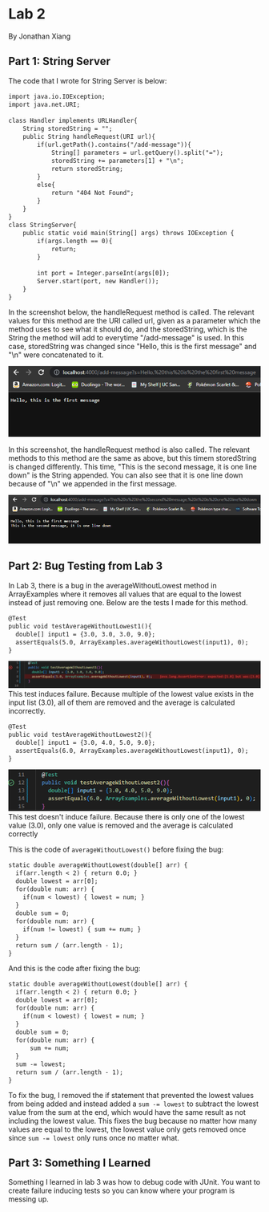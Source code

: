 # Lab 2
By Jonathan Xiang

## Part 1: String Server

The code that I wrote for String Server is below:

```
import java.io.IOException;
import java.net.URI;

class Handler implements URLHandler{
    String storedString = "";
    public String handleRequest(URI url){
        if(url.getPath().contains("/add-message")){
            String[] parameters = url.getQuery().split("=");
            storedString += parameters[1] + "\n";
            return storedString;
        }
        else{
            return "404 Not Found";
        }
    }
}
class StringServer{
    public static void main(String[] args) throws IOException {
        if(args.length == 0){
            return;
        }

        int port = Integer.parseInt(args[0]);
        Server.start(port, new Handler());
    }
}
```

In the screenshot below, the handleRequest method is called. The relevant
values for this method are the URI called url, given as a parameter which the
method uses to see what it should do, and the storedString, which is
the String the method will add to everytime "/add-message" is used.
In this case, storedString was changed since "Hello, this is the first message"
and "\n" were concatenated to it.

![Image](firstmessage.png)


In this screenshot, the handleRequest method is also called. The relevant methods to
this method are the same as above, but this timem storedString is changed differently.
This time, "This is the second message, it is one line down" is the String appended.
You can also see that it is one line down because of "\n" we appended in the first message.

![Image](secondmessage.png)


## Part 2: Bug Testing from Lab 3

In Lab 3, there is a bug in the averageWithoutLowest method in ArrayExamples where
it removes all values that are equal to the lowest instead of just removing one. Below
are the tests I made for this method.

```
@Test
public void testAverageWithoutLowest1(){
  double[] input1 = {3.0, 3.0, 3.0, 9.0};
  assertEquals(5.0, ArrayExamples.averageWithoutLowest(input1), 0);
}
```

![Image](TestAverage1.png)
This test induces failure. Because multiple of the lowest value exists
in the input list (3.0), all of them are removed and the average is calculated incorrectly.

```
@Test
public void testAverageWithoutLowest2(){
  double[] input1 = {3.0, 4.0, 5.0, 9.0};
  assertEquals(6.0, ArrayExamples.averageWithoutLowest(input1), 0);
}
```

![Image](TestAverage2.png)
This test doesn't induce failure. Because there is only one of the lowest value (3.0),
only one value is removed and the average is calculated correctly

This is the code of `averageWithoutLowest()` before fixing the bug:
```
static double averageWithoutLowest(double[] arr) {
  if(arr.length < 2) { return 0.0; }
  double lowest = arr[0];
  for(double num: arr) {
    if(num < lowest) { lowest = num; }
  }
  double sum = 0;
  for(double num: arr) {
    if(num != lowest) { sum += num; }
  }
  return sum / (arr.length - 1);
}
```
And this is the code after fixing the bug:

```
static double averageWithoutLowest(double[] arr) {
  if(arr.length < 2) { return 0.0; }
  double lowest = arr[0];
  for(double num: arr) {
    if(num < lowest) { lowest = num; }
  }
  double sum = 0;
  for(double num: arr) {
      sum += num;    
  }
  sum -= lowest;
  return sum / (arr.length - 1);
}
```
To fix the bug, I removed the if statement that prevented the lowest values from being added and instead added a `sum -= lowest`
to subtract the lowest value from the sum at the end, which would have the same result as not including the lowest value. This
fixes the bug because no matter how many values are equal to the lowest, the lowest value only gets removed once since `sum -= lowest`
only runs once no matter what.

## Part 3: Something I Learned

Something I learned in lab 3 was how to debug code with JUnit. You want to create failure inducing tests so you can know where your program is messing up.
